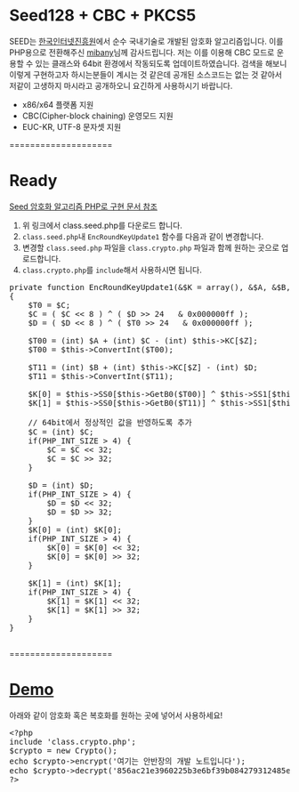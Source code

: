 Seed128 + CBC + PKCS5
====================

SEED는 <a href="http://www.kisa.or.kr/" target="_blank">한국인터넷진흥원</a>에서 순수 국내기술로 개발된 암호화 알고리즘입니다.
이를 PHP용으로 전환해주신 <a href="http://cena.co.kr/mibany" target="_blank">mibany</a>님께 감사드립니다.
저는 이를 이용해 CBC 모드로 운용할 수 있는 클래스와 64bit 환경에서 작동되도록 업데이트하였습니다.
검색을 해보니 이렇게 구현하고자 하시는분들이 계시는 것 같은데 공개된 소스코드는 없는 것 같아서 저같이 고생하지 마시라고 공개하오니 요긴하게 사용하시기 바랍니다.

<ul>
    <li>x86/x64 플랫폼 지원</li>
    <li>CBC(Cipher-block chaining) 운영모드 지원</li>
    <li>EUC-KR, UTF-8 문자셋 지원</li>
</ul>

====================

Ready
====================

<a href="http://docs.cena.co.kr/?mid=textyle&document_srl=15770" target="_blank">Seed 암호화 알고리즘 PHP로 구현 문서 참조</a>

<ol>
  <li>위 링크에서 class.seed.php를 다운로드 합니다.</li>
  <li><code>class.seed.php</code>내 <code>EncRoundKeyUpdate1</code> 함수를 다음과 같이 변경합니다.</li>
  <li>변경할 <code>class.seed.php</code> 파일을 <code>class.crypto.php</code> 파일과 함께 원하는 곳으로 업로드합니다.</li>
  <li><code>class.crypto.php</code>를 <code>include</code>해서 사용하시면 됩니다.</li>
</ol>

<pre>
private function EncRoundKeyUpdate1(&$K = array(), &$A, &$B, &$C, &$D, $Z)
{
	$T0 = $C;
	$C = ( $C << 8 ) ^ ( $D >> 24   & 0x000000ff );
	$D = ( $D << 8 ) ^ ( $T0 >> 24   & 0x000000ff );

	$T00 = (int) $A + (int) $C - (int) $this->KC[$Z];
	$T00 = $this->ConvertInt($T00);

	$T11 = (int) $B + (int) $this->KC[$Z] - (int) $D;
	$T11 = $this->ConvertInt($T11);

	$K[0] = $this->SS0[$this->GetB0($T00)] ^ $this->SS1[$this->GetB1($T00)] ^ $this->SS2[$this->GetB2($T00)] ^ $this->SS3[$this->GetB3($T00)];
	$K[1] = $this->SS0[$this->GetB0($T11)] ^ $this->SS1[$this->GetB1($T11)] ^ $this->SS2[$this->GetB2($T11)] ^ $this->SS3[$this->GetB3($T11)];
	
	// 64bit에서 정상적인 값을 반영하도록 추가
	$C = (int) $C; 
	if(PHP_INT_SIZE > 4) { 
		$C = $C << 32; 
		$C = $C >> 32; 
	}

	$D = (int) $D; 
	if(PHP_INT_SIZE > 4) { 
		$D = $D << 32; 
		$D = $D >> 32; 
	} 
	$K[0] = (int) $K[0]; 
	if(PHP_INT_SIZE > 4) { 
		$K[0] = $K[0] << 32; 
		$K[0] = $K[0] >> 32; 
	} 

	$K[1] = (int) $K[1]; 
	if(PHP_INT_SIZE > 4) { 
		$K[1] = $K[1] << 32; 
		$K[1] = $K[1] >> 32; 
	} 
}

</pre>

====================

<a href="http://lib.qnibus.com/seed128/" target="_blank">Demo</a>
====================

아래와 같이 암호화 혹은 복호화를 원하는 곳에 넣어서 사용하세요!

<pre>
&lt;?php
include 'class.crypto.php';
$crypto = new Crypto();
echo $crypto->encrypt('여기는 안반장의 개발 노트입니다');
echo $crypto->decrypt('856ac21e3960225b3e6bf39b084279312485e58b578de7d1d418f6128111a341');
?&gt;
</pre>


